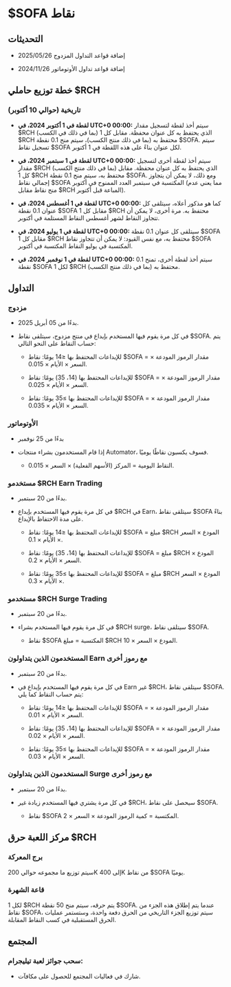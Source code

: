 # $SOFA نقاط

## التحديثات

  - 2025/05/26 إضافة قواعد التداول المزدوج

  - 2024/11/26 إضافة قواعد تداول الأوتوماتور

## خطة توزيع حاملي $RCH

### تاريخية (حوالي 10 أكتوبر)

  - **لقطة في 1 أكتوبر 2024، في UTC+0 00:00:** سيتم أخذ لقطة لتسجيل مقدار $RCH (بما في ذلك في الكسب) الذي يحتفظ به كل عنوان محفظة. مقابل كل 1 $RCH محتفظ به (بما في ذلك منتج الكسب)، سيتم منح 0.1 نقطة $SOFA. سيتم تسجيل نقاط $SOFA لكل عنوان بناءً على هذه اللقطة في 1 أكتوبر.

  - **لقطة في 1 سبتمبر 2024، في UTC+0 00:00:** سيتم أخذ لقطة أخرى لتسجيل مقدار $RCH (بما في ذلك منتج الكسب) الذي يحتفظ به كل عنوان محفظة. مقابل كل 1 $RCH محتفظ به، سيتم منح 0.1 نقطة $SOFA. ومع ذلك، لا يمكن أن يتجاوز إجمالي نقاط $SOFA المكتسبة في سبتمبر العدد الممنوح في أكتوبر (مما يعني عدم منح نقاط مقابل $RCH المباعة قبل أكتوبر).

  - **لقطة في 1 أغسطس 2024، في UTC+0 00:00:** كما هو مذكور أعلاه، سيتلقى كل عنوان 0.1 نقطة $SOFA مقابل كل 1 $RCH محتفظ به. مرة أخرى، لا يمكن أن تتجاوز النقاط لشهر أغسطس النقاط المستلمة في أكتوبر.

  - **لقطة في 1 يوليو 2024، في UTC+0 00:00:** سيتلقى كل عنوان 0.1 نقطة $SOFA مقابل كل 1 $RCH محتفظ به، مع نفس القيود: لا يمكن أن تتجاوز نقاط $SOFA المكتسبة في يوليو النقاط المكتسبة في أكتوبر.

  - **لقطة في 1 نوفمبر 2024، في UTC+0 00:00:** سيتم أخذ لقطة أخرى، تمنح 0.1 نقطة $SOFA لكل 1 $RCH محتفظ به (بما في ذلك منتج الكسب).

## التداول

### مزدوج

- بدءًا من 05 أبريل 2025.

- في كل مرة يقوم فيها المستخدم بإيداع في منتج مزدوج، سيتلقى نقاط $SOFA. يتم حساب النقاط على النحو التالي:

  - للإيداعات المحتفظ بها ≤14 يومًا: نقاط $SOFA = مقدار الرموز المودعة × السعر × الأيام × 0.015.

  - للإيداعات المحتفظ بها (14، 35) يومًا: نقاط $SOFA = مقدار الرموز المودعة × السعر × الأيام × 0.025.

  - للإيداعات المحتفظ بها ≥35 يومًا: نقاط $SOFA = مقدار الرموز المودعة × السعر × الأيام × 0.035.

### الأوتوماتور

  - بدءًا من 25 نوفمبر

- إذا قام المستخدمون بشراء منتجات Automator، فسوف يكسبون نقاطًا يوميًا.

    - النقاط اليومية = المركز (الأسهم الفعلية) × السعر × 0.015.

### مستخدمو $RCH Earn Trading

  - بدءًا من 20 سبتمبر.

  - في كل مرة يقوم فيها المستخدم بإيداع $RCH في Earn، سيتلقى نقاط $SOFA بناءً على مدة الاحتفاظ بالإيداع.

    - للإيداعات المحتفظ بها ≤14 يومًا: نقاط $SOFA = مبلغ $RCH المودع × السعر × الأيام × 0.1.

    - للإيداعات المحتفظ بها (14، 35) يومًا: نقاط $SOFA = مبلغ $RCH المودع × السعر × الأيام × 0.2.

    - للإيداعات المحتفظ بها ≥35 يومًا: نقاط $SOFA = مبلغ $RCH المودع × السعر × الأيام × 0.3.

### مستخدمو $RCH Surge Trading
  
  - بدءًا من 20 سبتمبر.

  - في كل مرة يقوم فيها المستخدم بشراء $RCH surge، سيتلقى نقاط $SOFA.

    - نقاط $SOFA المكتسبة = مبلغ $RCH المودع × السعر × 10.

### المستخدمون الذين يتداولون Earn مع رموز أخرى

  - بدءًا من 20 سبتمبر.

  - في كل مرة يقوم فيها المستخدم بإيداع في Earn غير $RCH، سيتلقى نقاط $SOFA. يتم حساب النقاط كما يلي:

    - للإيداعات المحتفظ بها ≤14 يومًا: نقاط $SOFA = مقدار الرموز المودعة × السعر × الأيام × 0.01.

    - للإيداعات المحتفظ بها (14، 35) يومًا: نقاط $SOFA = مقدار الرموز المودعة × السعر × الأيام × 0.02.

    - للإيداعات المحتفظ بها ≥35 يومًا: نقاط $SOFA = مقدار الرموز المودعة × السعر × الأيام × 0.03.

### المستخدمون الذين يتداولون Surge مع رموز أخرى
  
  - بدءًا من 20 سبتمبر.

- في كل مرة يشتري فيها المستخدم زيادة غير $RCH، سيحصل على نقاط $SOFA.

  - نقاط $SOFA المكتسبة = كمية الرموز المودعة × السعر × 2.

## مركز اللعبة حرق $RCH

### برج المعركة

سيتم توزيع ما مجموعه حوالي 200K إلى 400K من نقاط $SOFA يوميًا.

### قاعة الشهرة

لكل 1 $RCH يتم حرقه، سيتم منح 50 نقطة $SOFA. عندما يتم إطلاق هذه الجزء من نقاط $SOFA، سيتم توزيع الجزء التاريخي من الحرق دفعة واحدة، وستستمر عمليات الحرق المستقبلية في كسب النقاط المقابلة.

## المجتمع

### سحب جوائز لعبة تيليجرام:

  - شارك في فعاليات المجتمع للحصول على مكافآت.